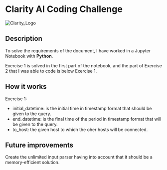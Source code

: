 # Clarity AI Coding Challenge
![Clarity_Logo](https://user-images.githubusercontent.com/71872757/129352335-e443d16c-bb86-4a53-92ec-3dd39558cf79.jpg)

## Description
To solve the requirements of the document, I have worked in a Jupyter Notebook with **Python**.

Exercise 1 is solved in the first part of the notebook, and the part of Exercise 2 that I was able to code is below Exercise 1.

## How it works
Exercise 1:
- initial_datetime: is the initial time in timestamp format that should be given to the query.
- end_datetime: is the final time of the period in timestamp format that will be given to the query.
- to_host: the given host to which the oher hosts will be connected.

## Future improvements
Create the unlimited input parser having into account that it should be a memory-efficient solution.
